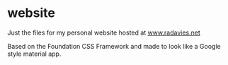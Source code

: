 # website
Just the files for my personal website hosted at www.radavies.net

Based on the Foundation CSS Framework and made to look like a Google style material app.
